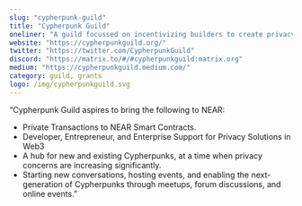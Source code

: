 ```yaml
---
slug: "cypherpunk-guild"
title: "Cypherpunk Guild"
oneliner: "A guild focussed on incentivizing builders to create privacy-enhancing technologies on NEAR."
website: "https://cypherpunkguild.org/"
twitter: "https://twitter.com/CypherpunkGuild"
discord: "https://matrix.to/#/#cypherpunkguild:matrix.org"
medium: "https://cypherpunkguild.medium.com/"
category: guild, grants
logo: /img/cypherpunkguild.svg
---
```


“Cypherpunk Guild aspires to bring the following to NEAR:
* Private Transactions to NEAR Smart Contracts.
* Developer, Entrepreneur, and Enterprise Support for Privacy Solutions in Web3
* A hub for new and existing Cypherpunks, at a time when privacy concerns are increasing significantly.
* Starting new conversations, hosting events, and enabling the next-generation of Cypherpunks through meetups, forum discussions, and online events.”

